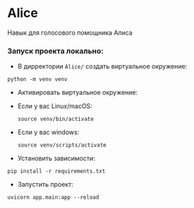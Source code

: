 # Alice
Навык для голосового помощника Алиса

### Запуск проекта локально:

- В дирректории `Alice/` создать виртуальное окружение:

`python -m venv venv`

- Активировать виртуальное окружение:

* Если у вас Linux/macOS:

    ```
    source venv/bin/activate
    ```

* Если у вас windows:

    ```
    source venv/scripts/activate
    ```

- Установить зависимости:

`pip install -r requirements.txt`

- Запустить проект:
```
uvicorn app.main:app --reload
```

